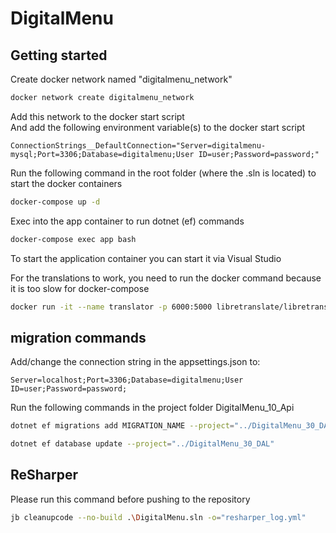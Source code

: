 # DigitalMenu

## Getting started
Create docker network named "digitalmenu_network"
```bash
docker network create digitalmenu_network
```
Add this network to the docker start script  
And add the following environment variable(s) to the docker start script  
```env
ConnectionStrings__DefaultConnection="Server=digitalmenu-mysql;Port=3306;Database=digitalmenu;User ID=user;Password=password;"
```  
Run the following command in the root folder (where the .sln is located) to start the docker containers
```bash
docker-compose up -d
```
Exec into the app container to run dotnet (ef) commands  
```bash
docker-compose exec app bash
```

To start the application container you can start it via Visual Studio

For the translations to work, you need to run the docker command because it is too slow for docker-compose
```bash
docker run -it --name translator -p 6000:5000 libretranslate/libretranslate
```

## migration commands
Add/change the connection string in the appsettings.json to:
```text
Server=localhost;Port=3306;Database=digitalmenu;User ID=user;Password=password;
```
Run the following commands in the project folder DigitalMenu_10_Api
```bash
dotnet ef migrations add MIGRATION_NAME --project="../DigitalMenu_30_DAL"
```
```bash
dotnet ef database update --project="../DigitalMenu_30_DAL"
```

## ReSharper
Please run this command before pushing to the repository
```bash
jb cleanupcode --no-build .\DigitalMenu.sln -o="resharper_log.yml"
```
